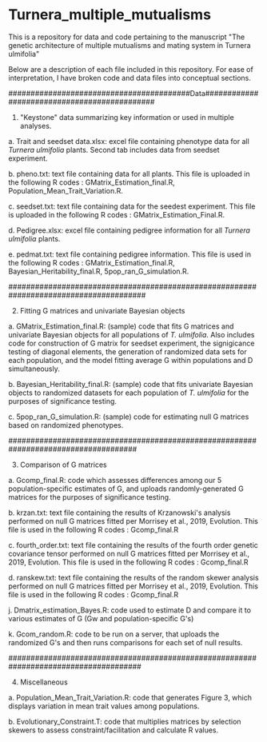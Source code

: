 # Turnera_multiple_mutualisms
This is a repository for data and code pertaining to the manuscript "The genetic architecture of multiple mutualisms and mating system in Turnera ulmifolia"

Below are a description of each file included in this repository. For ease of interpretation, I have broken code and data files into conceptual sections.

#########################################Data#############################################

1. "Keystone" data summarizing key information or used in multiple analyses.

  a. Trait and seedset data.xlsx: excel file containing phenotype data for all _Turnera ulmifolia_ plants. Second tab includes data from seedset experiment.

  b. pheno.txt: text file containing data for all plants. This file is uploaded in the following R codes : GMatrix_Estimation_final.R, Population_Mean_Trait_Variation.R.

  c. seedset.txt: text file containing data for the seedest experiment. This file is uploaded in the following R codes : GMatrix_Estimation_Final.R.

  d. Pedigree.xlsx: excel file containing pedigree information for all _Turnera ulmifolia_ plants. 

  e. pedmat.txt: text file containing pedigree information. This file is used in the following R codes : GMatrix_Estimation_final.R, Bayesian_Heritability_final.R, 5pop_ran_G_simulation.R.
  
#######################################################################################
  
2. Fitting G matrices and univariate Bayesian objects

  a. GMatrix_Estimation_final.R: (sample) code that fits G matrices and univariate Bayesian objects for all populations of _T. ulmifolia_. Also includes code for   construction of G matrix for seedset experiment, the signigicance testing of diagonal elements, the generation of randomized data sets for each population, and the model fitting average G within populations and D simultaneously.
  
  b. Bayesian_Heritability_final.R: (sample) code that fits univariate Bayesian objects to randomized datasets for each population of _T. ulmifolia_ for the purposes of significance testing.
  
  c. 5pop_ran_G_simulation.R: (sample) code for estimating null G matrices based on randomized phenotypes. 
  
#####################################################################################
  
3. Comparison of G matrices

  a. Gcomp_final.R: code which assesses differences among our 5 population-specific estimates of G, and uploads randomly-generated G matrices for the purposes of significance testing.
  
  b. krzan.txt: text file containing the results of Krzanowski's analysis performed on null G matrices fitted per Morrisey et al., 2019, Evolution. This file is used in the following R codes : Gcomp_final.R
  
  c. fourth_order.txt: text file containing the results of the fourth order genetic covariance tensor performed on null G matrices fitted per Morrisey et al., 2019, Evolution. This file is used in the following R codes : Gcomp_final.R
  
  d. ranskew.txt: text file containing the results of the random skewer analysis performed on null G matrices fitted per Morrisey et al., 2019, Evolution. This file is used in the following R codes : Gcomp_final.R
  
  j. Dmatrix_estimation_Bayes.R: code used to estimate D and compare it to various estimates of G (Gw and population-specific G's)
  
  k. Gcom_random.R: code to be run on a server, that uploads the randomized G's and then runs comparisons for each set of null results. 
  
######################################################################################
  
4. Miscellaneous

  a. Population_Mean_Trait_Variation.R: code that generates Figure 3, which displays variation in mean trait values among populations.
  
  b. Evolutionary_Constraint.T: code that multiplies matrices by selection skewers to assess constraint/facilitation and calculate R values. 
